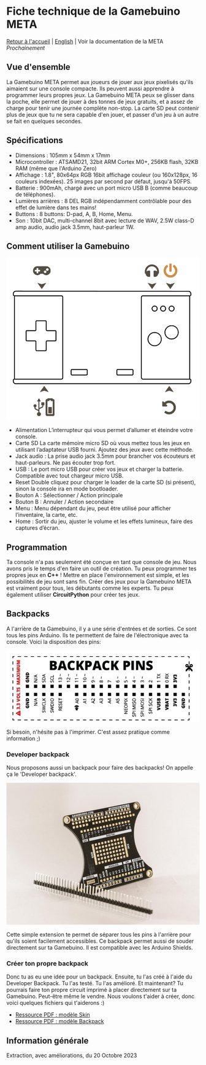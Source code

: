 
# Fiche technique de la Gamebuino META

[Retour à l'accueil](./../../README.MD) | [English](README-EN.MD) | Voir la documentation de la META *Prochainement*

## Vue d'ensemble

La Gamebuino META permet aux joueurs de jouer aux jeux pixelisés qu'ils aimaient sur une console compacte. Ils peuvent aussi apprendre à programmer leurs propres jeux. La Gamebuino META peux se glisser dans la poche, elle permet de jouer à des tonnes de jeux gratuits, et a assez de charge pour tenir une journée complète non-stop. La carte SD peut contenir plus de jeux que tu ne sera capable d'en jouer, et passer d'un jeu à un autre se fait en quelques secondes.

## Spécifications

- Dimensions : 105mm x 54mm x 17mm
- Microcontroller : ATSAMD21, 32bit ARM Cortex M0+, 256KB flash, 32KB RAM (même que l'Arduino Zero)
- Affichage : 1.8", 80x64px RGB 16bit affichage couleur (ou 160x128px, 16 couleurs indexées). 25 images par second par défaut, jusqu'à 50FPS.
- Batterie : 900mAh, chargé avec un port micro USB B (comme beaucoup de téléphones).
- Lumières arrières : 8 DEL RGB indépendamment contrôlable pour des effet de lumière dans tes mains!
- Buttons : 8 buttons: D-pad, A, B, Home, Menu.
- Son : 10bit DAC, multi-channel 8bit avec lecture de WAV, 2.5W class-D amp audio, audio jack 3.5mm, haut-parleur 1W.

## Comment utiliser la Gamebuino

![Gamebuino META Action](./../../assets/img/meta/meta_description_buttons.png) 

- Alimentation L’interrupteur qui vous permet d’allumer et éteindre votre console.
- Carte SD La carte mémoire micro SD où vous mettez tous les jeux en utilisant l’adaptateur USB fourni. Ajoutez des jeux avec cette méthode.
- Jack audio : La prise audio jack 3.5mm pour brancher vos écouteurs et haut-parleurs. Ne pas écouter trop fort.
- USB : Le port micro USB pour créer vos jeux et charger la batterie. Compatible avec tout chargeur micro USB.
- Reset Double cliquez pour charger le loader de la carte SD (si présent), sinon la console ira en mode bootloader.
- Bouton A : Sélectionner / Action principale
- Bouton B : Annuler / Action secondaire
- Menu : Menu dépendant du jeu, peut être utilisé pour afficher l’inventaire, la carte, etc.
- Home : Sortir du jeu, ajuster le volume et les effets lumineux, faire des captures d’écran.

## Programmation

Ta console n'a pas seulement été conçue en tant que console de jeu. Nous avons pris le temps d'en faire un outil de création. Tu peux programmer tes propres jeux en **C++** ! Mettre en place l'environnement est simple, et les possibilités de jeu sont sans fin. Créer des jeux pour la Gamebuino META est vraiment pour tous, les débutants comme les experts. Tu peux également utiliser **CircuitPython** pour créer tes jeux.

## Backpacks

A l'arrière de ta Gamebuino, il y a une série d'entrées et de sorties. Ce sont tous les pins Arduino. Ils te permettent de faire de l'électronique avec ta console. Voici la disposition des pins:

![Description des PINS au dos de la META](./../../assets/img/meta/backpack/backpack_pins.png)

Si besoin, n'hésite pas à l'imprimer. C'est assez pratique comme information ;)

### Developer backpack

Nous proposons aussi un backpack pour faire des backpacks! On appelle ça le 'Developer backpack'.

![Photos du Developer Backpack](./../../assets/img/meta/backpack/backpack.jpg)

Cette simple extension te permet de séparer tous les pins à l'arrière pour qu'ils soient facilement accessibles. Ce backpack permet aussi de souder directement sur ta Gamebuino. Il est compatible avec les Arduino Shields.

### Créer ton propre backpack

Donc tu as eu une idée pour un backpack. Ensuite, tu l'as créé à l'aide du Developer Backpack. Tu l'as testé. Tu l'as amélioré. Et maintenant? Tu pourrais faire ton propre circuit imprimé à placer directement sur ta Gamebuino. Peut-être même le vendre. Nous voulons t'aider à créer, donc voici quelques fichiers qui t'aiderons :)

- [Ressource PDF : modèle Skin](./../../pdf/meta/around-meta/skin_template.PDF)
- [Ressource PDF : modèle Backpack](./../../pdf/meta/around-meta/backpack_template.PDF)

## Information générale

Extraction, avec améliorations, du 20 Octobre 2023
